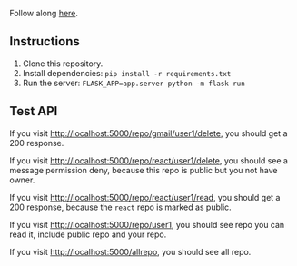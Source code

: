 Follow along [here](https://docs.osohq.com/getting-started/quickstart.html).

## Instructions

1. Clone this repository.
2. Install dependencies: `pip install -r requirements.txt`
3. Run the server: `FLASK_APP=app.server python -m flask run`

## Test API

If you visit
[http://localhost:5000/repo/gmail/user1/delete](http://localhost:5000/repo/gmail/user1/delete), you
should get a 200 response.

If you visit
[http://localhost:5000/repo/react/user1/delete](http://localhost:5000/repo/react/user1/delete), you
should see a message permission deny, because this repo is public but you not have owner.

If you visit
[http://localhost:5000/repo/react/user1/read](http://localhost:5000/repo/react/user1/read), you
should get a 200 response, because the `react` repo is marked as public.

If you visit
[http://localhost:5000/repo/user1](http://localhost:5000/repo/user1), you should see repo you
can read it, include public repo and your repo.

If you visit
[http://localhost:5000/allrepo](http://localhost:5000/allrepo), you should see all repo.
